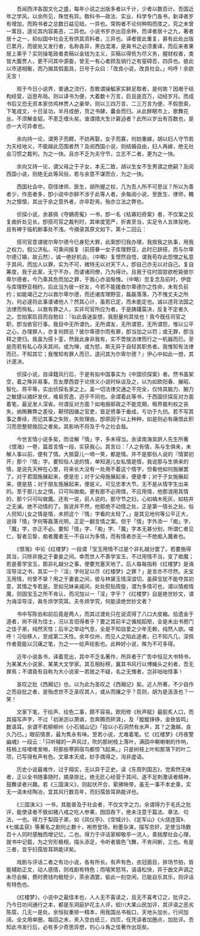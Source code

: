 <!-- { "loadSidebar": true } -->
　　吾闻西洋各国文化之盛，每年小说之出版多者以千计，少者以数百计。吾国近年之学风，以余所见，殊觉有异。敎科书—政法、实业、科学专门各书，新译者岁有增加，而购书者之总数日益见绌，一异也。常购者不论何种购而庋之，究之未曾一寓目，遑论其内容美恶，二异也。小说书岁亦出百余种，而译者居十之九，著者居十之一，抑似国中社会无有供其资料者，三异也。译者彼此重复，甚有此处出版已累月，而彼处又发行者，名称各异，黑白混淆，是眞书之必须重译，而后来者果居上乘乎？实则操笔政者卖稿以金钱为主义，买稿以得赀为尽义务，握财权者，类皆大腹贾人，更不问其中源委，曾无一有心者顾及销行之有窒碍否，四异也。彼此以巿道相衡，而乃揭其假面具，日号于众曰：「改良小说，改良社会。」呜呼！余欲无言！ 

　　观于今日小说界，普通之流行，吾敢谓操觚家实鲜足取者，是何故？因艰于结构经营，运思布局。则以译书为便，大着数十万言，巨且逾百万，动经岁月。而成书后又恐无资本家仿鸡林贾人之豪举，则以三四万言、二三万言为便，不假思索，下笔成文，十日呈功，半月成册，货之书肆，囊金而归。从此醉眠巿上，歌舞花丛，不须解金貂，不患乏缠头矣。谁谓措大生计窘迫者？此所以岁出有百数也，是亦一大可异者也。 

　　余向持一论，谓男子而鳏，不妨再娶，女子而寡，何妨重嫁，胡以妇人守节若为天经地义，不能越此范围者然？及阅西国小说，则结婚自由，妇人再嫁，绝无社会习惯之裁判，为之一快。且亦不乏为夫守节，立志不二者，更为之一快。 

　　余向又持一论，谓父母之于子女，本无二致，胡以生女不生男谓之绝嗣？及阅西国小说，则绝无此等风俗，若与余意不谋而合，为之一快。 

　　西国社会中，窃怪律师、医生，胡所握之权，几为吾人所不可思议？所以为善者少，作恶者多，卽小说中亦鲜不涉于此等人者。余每阅小说，至医生、律师，輙为之懔懔，其出于余之意外者，亦卒尟焉，殆亦立法之弊也。 

　　侦探小说，余甚佩《夺嫡奇寃》一书，卽一名《枯寡妇奇案》者，不仅案之反复曲折处见长，卽搭司官之裁判时，其审度宽严，折衷至当，实足令人五体投地，且有裨于临机断事处不浅。今摘录其原文如下，第十二回云： 

　　搭司官意谓彼尔卑尔德今巳身犯大罪，此案卽归我办理，我按我之执事，用我之权力，假公济私，可乘间报复（前搭眷一女子库理野亚，此时已辞搭，而与尔卑尔德订婚，故云然），诚一绝好机会。（中略）复憬然自悟，谓我苟存此怨憎之私意于其间，而加人以罪，实为不可，微特无以对天下人，卽自己亦无以对自己。复自筹度，我于此案，无宁不办，而诿诸同僚，乃为得计。且我于往时固尝欲枪毙彼尔卑尔德者，今乃乘其危而加之罪，于我心亦滋惭愧。（中略）忽复念及前时，伊尝与库理野亚相约，后此当为彼一好友，今若不能援救尔卑德尔之性命，未有负前约；如能竭己之力以救尔卑尔德，而还诸库理野亚，磊磊落落，乃不愧丈夫之所为，何必遽将此事诿诸他人？然其心计，虽若已定，而未能定也。诚以违背法国之法律而徇私，以救有罪之人，实非司官所应为者。于是踌躇莫决，反复不定者久之。忽拍案启目而自勉曰：『似此昏迷妄想，我胆量何其怯也！我今旣任司官之职，卽当依官行事。我目中无所谓仇，无所谓友，无所谓恩，无所谓怨，惟以公平之心，办理罪人，亦复何顾忌？彼尔卑德尔而有罪，卽当加之以罚；或无罪，卽当释之使归。我虽为搭卜銮，然我此身非我有，实不啻按法律而行之一机器而巳。至是而若有私心存夫其间，或为惮，或为怒，斯无异于自轻其职务者。我惟知有法律而已，不知其它；我惟知有罪人而已，遑问其为尔卑尔德？』伊心中如此一想，其计遂决。 

　　侦探小说，自译籍风行后，于是有拟中国事实为《中国侦探案》者。然书虽架空，着之殊非易事。吾友摩西尝于论侠义小说时纵谈及之，以为如欧阳春、展昭、智化、蒋平等，实出侦探名家之上。盖一切法律交通之不完全，仅恃其脑力、腕力之敏捷以摘奸发伏，难易劳逸，迥乎不同也。余谓着此等书，于西国侦探反对方面着笔，最足发人深省。何谓反对方面？如电报邮政之不能克期，租界裁判权之丧失，纳贿舞弊之差役，颟顸因循之官吏，皆足偾事于垂成，亏功于九仞。若不写其事之奏续，而记其事之失败，失败理由，卽原因于以上种种，如是则必有痛恨此积习而思整顿挽回之者矣。其影响不将及于今之社会哉。 

　　今世言情小说多矣，而诠解「情」字，多未得当。余读南海吴趼人先生所著《恨海》一卷，篇首言情一段，实获我心。其言曰：「人之有情，系与生俱来，未解人事以前，便有了情。大抵婴儿一啼一笑，都是情。并不是那俗人说的『情窦初开』那个『情』字。要知俗人说的情，单知道儿女私情是情，我说那与生俱来的情，是说先天种在心里，将来长大没有一处用不着这个情字，但看他如何施展罢了。对于君国施展起来，便是忠；对于父母施展起来，便是孝；对于子女施展起来，便是慈；对于朋友施展起来，便是义。可见忠孝大节。无不是从情字生出来的。至于那儿女之情，只可叫做痴。更有那不必用情，不应用情，他那浪用其情的，那个只可叫做魔。还有一说，前人说的，那守节之妇，心如槁木死灰，如枯井之无澜。绝不动情的了。我说并不然，他那绝不动情之处，正是第一情长之处。俗人但知儿女之情是情，未把这个『情』字看的太轻了。」是其见地何等公平正大，说得「情」字何等磊落光明，正足一翻言情之案。但于「情」字外添一「痴」字、「魔」字，亦正不必。要知「情」字、「痴」字、「魔」字本无甚分别，所谓仁者见仁，智者见智，痴者魔者无一不自以为多情，而有情者亦无一不绝痴入魔者也。 

　　《恨海》中论《红楼梦》一段谓「宝玉用情不过是个非礼越分罢了。若要施得其当，只除非施之于妻妾之间。幸而世人不善学宝玉，不过用情不当，变了痴魔；若是善学宝玉，那非礼越分之事，便要充塞天地了。后人每每指称《红楼梦》是诲淫导淫之书，其实一个『淫』字何足以尽《红楼梦》之罪？」是言亦不尽然。夫宝玉用情，何曾不挚？用之于妻妾之间，彼与林黛玉情深谊切，虽薛宝犹不能夺其初意，其情之专若是。至如兄妹亲戚间，处处熨贴周旋，谓为多情可也，谓以情痴情魔，则固宝玉之所不肯认，而况加以一「淫」字乎？《红楼梦》自是绝世妙文，谓为诲淫导淫，眞冬烘学究耳。夫冬烘学究，何能读绝世妙文者？ 

　　书中写陈伯和前后竟是两人，而其过渡处只在说谎得了八口大皮箱。拾遗金于道者，尙不得为佳士，况以言诳得者乎？要之其前半之循规蹈矩，全是未出书房门之佳子弟，纯然天性；后半之举动气息，全是不知自爱之少年无赖，纯然人欲。嗟呼！习俗移人，至成第二天性。余年仅卅，而见人之陷此途者，已不知凡几，深佩作者竟能以沉痛之笔，为之一一绘声绘影也。此种好小说，殊为不可多得。 

　　近年小说各书，译着竞出，其中不乏名著作，所异者于广吿中恒见大书特书，为某某大小说家、某某大文学家。其互相标榜，冀其书风行以博蝇头之利者，吾无罪焉；不谓竟有自称为大小说家一若居之不疑，名之无愧者，岂非咄咄怪事！ 

　　圣叹之批《西厢记》也，以为此为圣叹之《西厢记》矣。近人所著，不少自作之而自批之者，是殆虑世不乏圣叹其人，或从而攘之乎？否则，胡为是汲汲也？一笑！ 

　　文家下笔，于绘声、绘色二事，颇不容易。欧阳修《秋声赋》最脍炙人口，而其描写声字，不过「初淅沥以萧飒，忽奔腾而砰湃」，及「鏦鏦铮铮，金铁皆鸣」数语耳。余谓不若柳柳州《小石城山记》「投以小石洞然有水声，其？之激越，良久乃已。」眼前情景，最为隽永有味。至若小说，尤难着笔。忆《红楼梦》《月夜警幽魂》一段云：「只听嘁的一声风过，吹的那树枝上落叶，满园中唰喇喇的作响，枝梢上吱喽喽发哨，将那些寒鸦宿鸟都惊飞起来。」只是树枝上叶和那落下的叶二项，已写得有声有色。文章本天成，妙手偶得之，洵非虚语。 

　　历史小说最难作，过于翔实，无以异于正史。读《东周列国志》，觉索然无味者，正以全书随事随时，摘录排比，绝无匠心经营于其间，遂不足刺激读者精神，鼓舞读者兴趣。若《三国演义》，则起伏开合，萦拂映带，虽无一事不本史乘，实无一语未经陶冶，宜其风行数百年，而妇孺皆耳熟能详也。 

　　《三国演义》一书，其能普及于社会者，不仅文字之力。余谓得力于毛氏之批评，能使读者不致如猪八戒之吃人参果，囫囵吞下，绝未注意于篇法、章法、句法，一也。得力于梨园子弟，如《凤仪亭》、《空城计》、《定军山》《火烧连营》、《七擒孟获》等著名之剧何止数十，袍笏登场，粉墨杂演，描写忠奸，足使当场数百十人同时感触而增记忆，二也。得力于评话家柳敬亭一流人，善揣摩社会心理，就书中记载，为之穷形极相，描头添足，令听者眉色飞舞，不肯间断，三也。有是三者，宜乎妇孺皆耳熟能详矣。 

　　戏剧与评话二者之有功小说，各有所长。有声有色，衣冠面目，排场节拍，皆能辅助正文，动人感情，则戏剧有特色；而嘻笑怒骂，语语松快，异于曲文声调之未尽会解，费时费钱均极短少，茶余酒罢，偷此一刻空闲，已能自乐其乐，则评话有特色也。 

　　《红楼梦》，小说中之最佳本也，人人无不喜读之，且无不喜考订之，批评之。乃今日坊间通行之本，都是东洞庭护花主人评，蛟川大某山民加评，其评语之恶劣陈腐，几无一是处。余恒拟重排一精本，用我国丛书板口，天地头加长，行间加阔，全文用单圈，每回之末，夹入空白纸三、四页，任凭读者加圈点，加批评。吾知此书发行后，必有多少奇思异想，钓心斗角之佳著作出现矣。 

